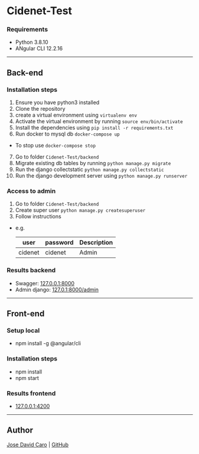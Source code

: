 # Cidenet-Test


### Requirements

- Python 3.8.10
- ANgular CLI 12.2.16

--- 

## Back-end

### Installation steps

1. Ensure you have python3 installed
2. Clone the repository
3. create a virtual environment using `virtualenv env`
4. Activate the virtual environment by running `source env/bin/activate`
5. Install the dependencies using `pip install -r requirements.txt`
6. Run docker to mysql db `docker-compose up`
* To stop use `docker-compose stop`
7. Go to folder `Cidenet-Test/backend`
8. Migrate existing db tables by running `python manage.py migrate`
9. Run the django collectstatic `python manage.py collectstatic`
10. Run the django development server using `python manage.py runserver`

### Access to admin

1. Go to folder `Cidenet-Test/backend`
2. Create super user `python manage.py createsuperuser`
3. Follow instructions
- e.g.

    | user | password | Description |
    | ----- | ----- | ------ |
    | cidenet | cidenet | Admin |

### Results backend

- Swagger: [127.0.0.1:8000](127.0.0.1:8000)
- Admin django: [127.0.1:8000/admin](127.0.1:8000/admin)

--- 

## Front-end

### Setup local

- npm install -g @angular/cli
### Installation steps
- npm install
- npm start

### Results frontend
- [127.0.0.1:4200](127.0.0.1:4200)

---

## Author 

[Jose David Caro](https://www.linkedin.com/in/josecarocantor/) |  [GitHub](https://github.com/josecaro02)

